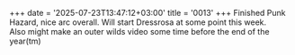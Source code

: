 +++
date = '2025-07-23T13:47:12+03:00'
title = '0013'
+++
Finished Punk Hazard, nice arc overall. Will start Dressrosa at some point this week.  
Also might make an outer wilds video some time before the end of the year(tm)
